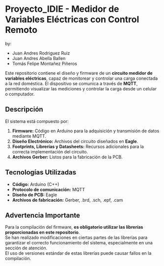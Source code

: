 # Proyecto_IDIE - Medidor de Variables Eléctricas con Control Remoto
by: 
- Juan Andres Rodriguez Ruiz
- Juan Andres Abella Ballen
- Tomás Felipe Montañez Piñeros

Este repositorio contiene el diseño y firmware de un **circuito medidor de variables eléctricas**, capaz de monitorear y controlar una carga conectada a la red doméstica. El dispositivo se comunica a través de **MQTT**, permitiendo visualizar las mediciones y controlar la carga desde un celular o computador.

## Descripción

El sistema está compuesto por:

1. **Firmware:** Código en Arduino para la adquisición y transmisión de datos mediante MQTT.
2. **Diseño Electrónico:** Archivos del circuito diseñados en **Eagle**.
3. **Footprints, Librerías y Datasheets:** Recursos adicionales para la correcta implementación del circuito.
4. **Archivos Gerber:** Listos para la fabricación de la PCB.

## Tecnologías Utilizadas

- **Código:** Arduino (C++)
- **Protocolo de comunicación:** MQTT
- **Diseño de PCB:** Eagle
- **Archivos de fabricación:** Gerber, .brd, .sch, .epf, .cam 

## Advertencia Importante

Para la compilación del firmware, **es obligatorio utilizar las librerías proporcionadas en este repositorio**.  
Se han realizado modificaciones en ciertas partes de las librerías para garantizar el correcto funcionamiento del sistema, especialmente en una sección de atención.  
El uso de versiones estándar de estas librerías puede causar fallos en la compilación.

